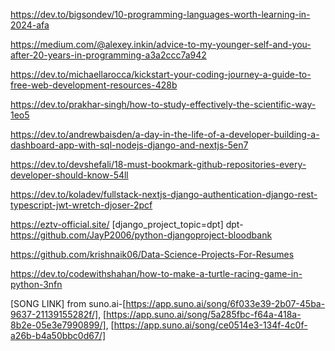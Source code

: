 https://dev.to/bigsondev/10-programming-languages-worth-learning-in-2024-afa

https://medium.com/@alexey.inkin/advice-to-my-younger-self-and-you-after-20-years-in-programming-a3a2ccc7a942

https://dev.to/michaellarocca/kickstart-your-coding-journey-a-guide-to-free-web-development-resources-428b

https://dev.to/prakhar-singh/how-to-study-effectively-the-scientific-way-1eo5

https://dev.to/andrewbaisden/a-day-in-the-life-of-a-developer-building-a-dashboard-app-with-sql-nodejs-django-and-nextjs-5en7

https://dev.to/devshefali/18-must-bookmark-github-repositories-every-developer-should-know-54ll

https://dev.to/koladev/fullstack-nextjs-django-authentication-django-rest-typescript-jwt-wretch-djoser-2pcf

https://eztv-official.site/
[django_project_topic=dpt]
dpt-https://github.com/JayP2006/python-djangoproject-bloodbank

https://github.com/krishnaik06/Data-Science-Projects-For-Resumes

https://dev.to/codewithshahan/how-to-make-a-turtle-racing-game-in-python-3nfn

[SONG LINK] from suno.ai-[https://app.suno.ai/song/6f033e39-2b07-45ba-9637-21139155282f/],
                          [https://app.suno.ai/song/5a285fbc-f64a-418a-8b2e-05e3e7990899/],
                          [https://app.suno.ai/song/ce0514e3-134f-4c0f-a26b-b4a50bbc0d67/]
